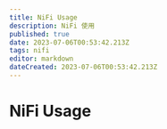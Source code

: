 ```yaml
---
title: NiFi Usage
description: NiFi 使用
published: true
date: 2023-07-06T00:53:42.213Z
tags: nifi
editor: markdown
dateCreated: 2023-07-06T00:53:42.213Z
---
```


# NiFi Usage
